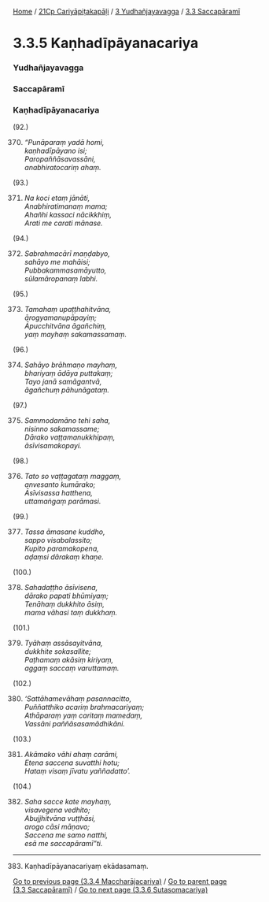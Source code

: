 
[Home](/) / [21Cp Cariyāpiṭakapāḷi](../../../21Cp.md) / [3 Yudhañjayavagga](../../3.md) / [3.3 Saccapāramī](../3.3.md)

# 3.3.5 Kaṇhadīpāyanacariya

### Yudhañjayavagga

### Saccapāramī

### Kaṇhadīpāyanacariya

(92.)

370. _“Punāparaṃ yadā homi,_  
_kaṇhadīpāyano isi;_  
_Paropaññāsavassāni,_  
_anabhiratocariṃ ahaṃ._  


(93.)

371. _Na koci etaṃ jānāti,_  
_Anabhiratimanaṃ mama;_  
_Ahañhi kassaci nācikkhiṃ,_  
_Arati me carati mānase._  


(94.)

372. _Sabrahmacārī maṇḍabyo,_  
_sahāyo me mahāisi;_  
_Pubbakammasamāyutto,_  
_sūlamāropanaṃ labhi._  


(95.)

373. _Tamahaṃ upaṭṭhahitvāna,_  
_ārogyamanupāpayiṃ;_  
_Āpucchitvāna āgañchiṃ,_  
_yaṃ mayhaṃ sakamassamaṃ._  


(96.)

374. _Sahāyo brāhmaṇo mayhaṃ,_  
_bhariyaṃ ādāya puttakaṃ;_  
_Tayo janā samāgantvā,_  
_āgañchuṃ pāhunāgataṃ._  


(97.)

375. _Sammodamāno tehi saha,_  
_nisinno sakamassame;_  
_Dārako vaṭṭamanukkhipaṃ,_  
_āsīvisamakopayi._  


(98.)

376. _Tato so vaṭṭagataṃ maggaṃ,_  
_anvesanto kumārako;_  
_Āsīvisassa hatthena,_  
_uttamaṅgaṃ parāmasi._  


(99.)

377. _Tassa āmasane kuddho,_  
_sappo visabalassito;_  
_Kupito paramakopena,_  
_aḍaṃsi dārakaṃ khaṇe._  


(100.)

378. _Sahadaṭṭho āsīvisena,_  
_dārako papati bhūmiyaṃ;_  
_Tenāhaṃ dukkhito āsiṃ,_  
_mama vāhasi taṃ dukkhaṃ._  


(101.)

379. _Tyāhaṃ assāsayitvāna,_  
_dukkhite sokasallite;_  
_Paṭhamaṃ akāsiṃ kiriyaṃ,_  
_aggaṃ saccaṃ varuttamaṃ._  


(102.)

380. _‘Sattāhamevāhaṃ pasannacitto,_  
_Puññatthiko acariṃ brahmacariyaṃ;_  
_Athāparaṃ yaṃ caritaṃ mamedaṃ,_  
_Vassāni paññāsasamādhikāni._  


(103.)

381. _Akāmako vāhi ahaṃ carāmi,_  
_Etena saccena suvatthi hotu;_  
_Hataṃ visaṃ jīvatu yaññadatto’._  


(104.)

382. _Saha sacce kate mayhaṃ,_  
_visavegena vedhito;_  
_Abujjhitvāna vuṭṭhāsi,_  
_arogo cāsi māṇavo;_  
_Saccena me samo natthi,_  
_esā me saccapāramī”ti._  


---

383. Kaṇhadīpāyanacariyaṃ ekādasamaṃ.



[Go to previous page (3.3.4 Maccharājacariya)](3.3.4.md) / [Go to parent page (3.3 Saccapāramī)](../3.3.md) / [Go to next page (3.3.6 Sutasomacariya)](3.3.6.md)


